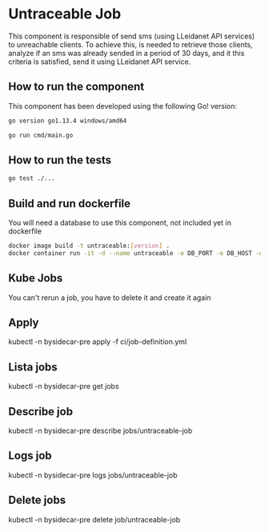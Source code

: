 # Untraceable Job

This component is responsible of send sms (using LLeidanet API services) to unreachable clients. To achieve this, is needed to retrieve those clients, analyze if an sms was already sended in a period of 30 days, and it this criteria is satisfied, send it using LLeidanet API service.

## How to run the component

This component has been developed using the following Go! version:

```bash
go version go1.13.4 windows/amd64
```

```bash
go run cmd/main.go
```

## How to run the tests

```bash
go test ./...
```

## Build and run dockerfile

You will need a database to use this component, not included yet in dockerfile

```bash
docker image build -t untraceable:[version] .
docker container run -it -d --name untraceable -e DB_PORT -e DB_HOST -e DB_USER -e DB_PASS -e DB_NAME untraceable:[version]
```

## Kube Jobs

You can't rerun a job, you have to delete it and create it again

## Apply

kubectl -n bysidecar-pre apply -f ci/job-definition.yml

## Lista jobs

kubectl -n bysidecar-pre get jobs

## Describe job

kubectl -n bysidecar-pre describe jobs/untraceable-job

## Logs job

kubectl -n bysidecar-pre logs jobs/untraceable-job

## Delete jobs

kubectl -n bysidecar-pre delete job/untraceable-job